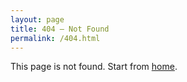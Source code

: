 ```yaml
---
layout: page
title: 404 – Not Found
permalink: /404.html
---
```


This page is not found. Start from [home](/).
